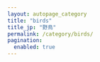 ```yaml
---
layout: autopage_category
title: "birds"
title_jp: "野鳥"
permalink: /category/birds/
pagination:
  enabled: true
---
```

